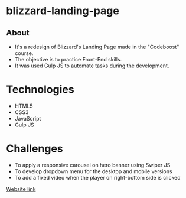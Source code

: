 # blizzard-landing-page

## About
- It's a redesign of Blizzard's Landing Page made in the "Codeboost" course. 
- The objective is to practice Front-End skills.
- It was used Gulp JS to automate tasks during the development.

# Technologies 
- HTML5
- CSS3
- JavaScript
- Gulp JS

# Challenges
- To apply a responsive carousel on hero banner using Swiper JS
- To develop dropdown menu for the desktop and mobile versions
- To add a fixed video when the player on right-bottom side is clicked

[Website link](https://vitorlinsbinski.github.io/blizzard-landing-page/)
